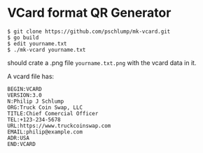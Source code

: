 # VCard format QR Generator

```
$ git clone https://github.com/pschlump/mk-vcard.git
$ go build
$ edit yourname.txt
$ ./mk-vcard yourname.txt
```

should crate a .png file `yourname.txt.png` with the vcard data in it.

A vcard file has:

```
BEGIN:VCARD
VERSION:3.0
N:Philip J Schlump
ORG:Truck Coin Swap, LLC
TITLE:Chief Comercial Officer
TEL:+123-234-5678
URL:https://www.truckcoinswap.com
EMAIL:philip@example.com
ADR:USA
END:VCARD
```

